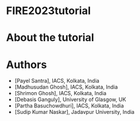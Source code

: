 # FIRE2023tutorial

# About the tutorial



# Authors

* [Payel Santra], IACS, Kolkata, India
* [Madhusudan Ghosh], IACS, Kolkata, India
* [Shrimon Ghosh], IACS, Kolkata, India
* [Debasis Ganguly], University of Glasgow, UK
* [Partha Basuchowdhuri], IACS, Kolkata, India
* [Sudip Kumar Naskar], Jadavpur University, India
